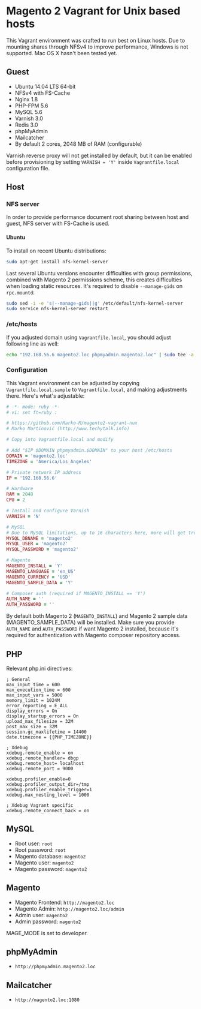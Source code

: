 # Magento 2 Vagrant for Unix based hosts

This Vagrant environment was crafted to run best on Linux hosts. Due to mounting shares through NFSv4 to improve performance, Windows is not supported. Mac OS X hasn't been tested yet.

## Guest

 * Ubuntu 14.04 LTS 64-bit
 * NFSv4 with FS-Cache
 * Nginx 1.8
 * PHP-FPM 5.6
 * MySQL 5.6
 * Varnish 3.0
 * Redis 3.0
 * phpMyAdmin
 * Mailcatcher
 * By default 2 cores, 2048 MB of RAM (configurable)

Varnish reverse proxy will not get installed by default, but it can be enabled before provisioning by setting `VARNISH = 'Y'` inside `Vagrantfile.local` configuration file.
 
## Host
 
### NFS server

In order to provide performance document root sharing between host and guest, NFS server with FS-Cache is used.

#### Ubuntu

To install on recent Ubuntu distributions:

```sh
sudo apt-get install nfs-kernel-server
```

Last several Ubuntu versions encounter difficulties with group permissions, combined with Magento 2 permissions scheme, this creates difficulties when loading static resources. It's required to disable `--manage-gids` on `rpc.mountd`:

```sh
sudo sed -i -e 's|--manage-gids||g' /etc/default/nfs-kernel-server
sudo service nfs-kernel-server restart
```

### /etc/hosts

If you adjusted domain using `Vagrantfile.local`, you should adjust following line as well:

```sh
echo "192.168.56.6 magento2.loc phpmyadmin.magento2.loc" | sudo tee -a /etc/hosts
```

### Configuration

This Vagrant environment can be adjusted by copying `Vagrantfile.local.sample` to `Vagrantfile.local`, and making adjustments there. Here's what's adjustable:

```ruby
# -*- mode: ruby -*-
# vi: set ft=ruby :

# https://github.com/Marko-M/magento2-vagrant-nux
# Marko Martinović (http://www.techytalk.info)

# Copy into Vagrantfile.local and modify

# Add "$IP $DOMAIN phpmyadmin.$DOMAIN" to your host /etc/hosts
DOMAIN = 'magento2.loc'
TIMEZONE = 'America/Los_Angeles'

# Private network IP address
IP = '192.168.56.6'

# Hardware
RAM = 2048
CPU = 2

# Install and configure Varnish
VARNISH = 'N'

# MySQL
# Due to MySQL limitations, up to 16 characters here, more will get truncated
MYSQL_DBNAME = 'magento2'
MYSQL_USER = 'magento2'
MYSQL_PASSWORD = 'magento2'

# Magento
MAGENTO_INSTALL = 'Y'
MAGENTO_LANGUAGE = 'en_US'
MAGENTO_CURRENCY = 'USD'
MAGENTO_SAMPLE_DATA = 'Y'

# Composer auth (required if MAGENTO_INSTALL == 'Y')
AUTH_NAME = ''
AUTH_PASSWORD = ''
```
By default both Magento 2 (`MAGENTO_INSTALL`) and Magento 2 sample data (MAGENTO_SAMPLE_DATA) will be installed. Make sure you provide `AUTH_NAME` and `AUTH_PASSWORD` if want Magento 2 installed, because it's required for authentication with Magento composer repository access.

## PHP

Relevant php.ini directives:

```
; General
max_input_time = 600
max_execution_time = 600
max_input_vars = 5000
memory_limit = 1024M
error_reporting = E_ALL
display_errors = On
display_startup_errors = On
upload_max_filesize = 32M
post_max_size = 32M
session.gc_maxlifetime = 14400
date.timezone = {{PHP_TIMEZONE}}

; Xdebug
xdebug.remote_enable = on
xdebug.remote_handler= dbgp
xdebug.remote_host= localhost
xdebug.remote_port = 9000

xdebug.profiler_enable=0
xdebug.profiler_output_dir=/tmp
xdebug.profiler_enable_trigger=1
xdebug.max_nesting_level = 1000

; Xdebug Vagrant specific
xdebug.remote_connect_back = on
```

## MySQL

* Root user: `root`
* Root password: `root`
* Magento database: `magento2`
* Magento user: `magento2`
* Magento password: `magento2`

## Magento

* Magento Frontend: `http://magento2.loc`
* Magento Admin: `http://magento2.loc/admin`
* Admin user: `magento2`
* Admin password: `magento2`

MAGE_MODE is set to developer.

## phpMyAdmin

* `http://phpmyadmin.magento2.loc`

## Mailcatcher

* `http://magento2.loc:1080`

